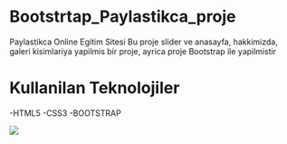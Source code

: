 # Bootstrtap_Paylastikca_proje

Paylastikca Online Egitim Sitesi
Bu proje slider ve anasayfa, hakkimizda, galeri kisimlariya yapilmis bir proje, ayrica proje Bootstrap ile yapilmistir

# Kullanilan Teknolojiler

-HTML5
-CSS3
-BOOTSTRAP

![](/Calisir-hali.gif.gif)
